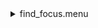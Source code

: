 <details><summary>find_focus.menu</summary><blockquote><pre><details><summary>find_focus.cbk</summary><blockquote><pre></pre></blockquote></details></pre></blockquote></details>